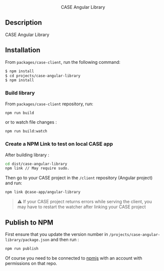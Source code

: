 <p align="center">CASE Angular Library</p>
 
## Description

CASE Angular Library

## Installation

From `packages/case-client`, run the following command:

```bash
$ npm install
$ cd projects/case-angular-library
$ npm install
```

### Build library

From `packages/case-client` repository, run:

```bash
npm run build
```

or to watch file changes :

```bash
npm run build:watch
```

### Create a NPM Link to test on local CASE app

After building library :

```bash
cd dist/case-angular-library
npm link // May require sudo.
```

Then go to your CASE project in the `/client` repository (Angular project) and run:

```bash
npm link @case-app/angular-library
```

> ⚠️ If your CASE project returns errors while serving the client, you may have to restart the watcher after linking your CASE project

## Publish to NPM

First ensure that you update the version number in `/projects/case-angular-library/package.json` and then run :

```bash
npm run publish
```

Of course you need to be connected to [npmjs](https://www.npmjs.com/) with an account with permissions on that repo.
